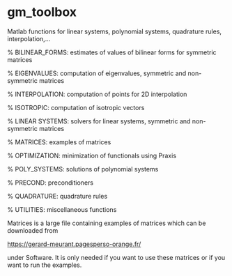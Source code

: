 # gm_toolbox
Matlab functions for linear systems, polynomial systems, quadrature rules, interpolation,...

% BILINEAR_FORMS: estimates of values of bilinear forms for symmetric matrices

% EIGENVALUES:    computation of eigenvalues, symmetric and non-symmetric matrices

% INTERPOLATION:  computation of points for 2D interpolation

% ISOTROPIC:      computation of isotropic vectors

% LINEAR SYSTEMS: solvers for linear systems, symmetric and non-symmetric matrices

% MATRICES:       examples of matrices

% OPTIMIZATION:   minimization of functionals using Praxis

% POLY_SYSTEMS:   solutions of polynomial systems

% PRECOND:        preconditioners

% QUADRATURE:     quadrature rules

% UTILITIES:      miscellaneous functions

Matrices is a large file containing examples of matrices which can be downloaded from

https://gerard-meurant.pagesperso-orange.fr/

under Software. It is only needed if you want to use these matrices or if you want to run the examples.

